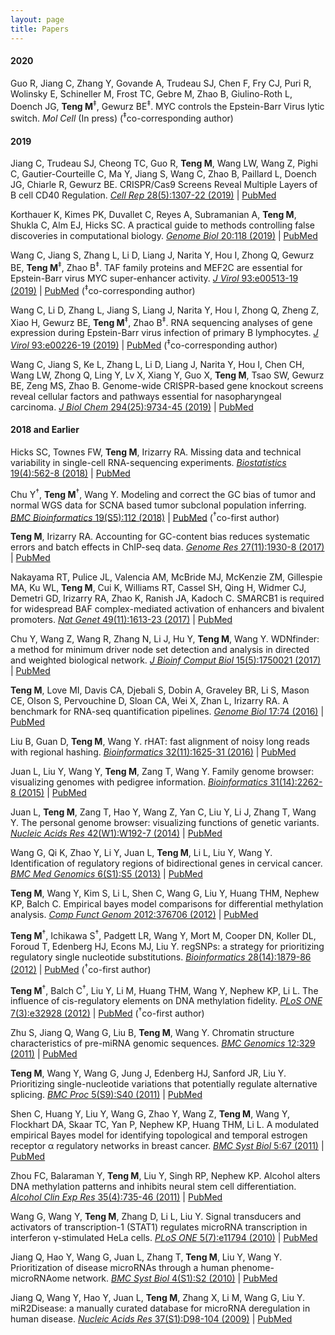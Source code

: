 ```yaml
---
layout: page
title: Papers 
---
```


#### 2020

Guo R, Jiang C, Zhang Y, Govande A, Trudeau SJ, Chen F, Fry CJ, Puri R, 
Wolinsky E, Schineller M, Frost TC, Gebre M, Zhao B, Giulino-Roth L, Doench JG,
**Teng M**<sup>‡</sup>, Gewurz BE<sup>‡</sup>. MYC controls the Epstein-Barr 
Virus lytic switch. *Mol Cell* (In press) (<sup>‡</sup>co-corresponding author)

#### 2019

Jiang C, Trudeau SJ, Cheong TC, Guo R, **Teng M**, Wang LW, Wang Z, Pighi C, 
Gautier-Courteille C, Ma Y, Jiang S, Wang C, Zhao B, Paillard L, Doench JG, 
Chiarle R, Gewurz BE. CRISPR/Cas9 Screens Reveal Multiple Layers of B cell CD40
Regulation. [*Cell Rep* 28(5):1307-22 (2019)](https://doi.org/10.1016/j.celrep.2019.06.079)
| [PubMed](https://www.ncbi.nlm.nih.gov/pubmed/31365872)

Korthauer K, Kimes PK, Duvallet C, Reyes A, Subramanian A, **Teng M**, Shukla C,
Alm EJ, Hicks SC. A practical guide to methods controlling false discoveries in
computational biology. [*Genome Biol* 20:118 (2019)](https://doi.org/10.1186/s13059-019-1716-1)
| [PubMed](https://www.ncbi.nlm.nih.gov/pubmed/31164141)

Wang C, Jiang S, Zhang L, Li D, Liang J, Narita Y, Hou I, Zhong Q, Gewurz BE,
**Teng M**<sup>‡</sup>, Zhao B<sup>‡</sup>. TAF family proteins and MEF2C are 
essential for Epstein-Barr virus MYC super-enhancer activity. [*J Virol* 
93:e00513-19 (2019)](https://doi.org/10.1128/JVI.00513-19)
| [PubMed](https://www.ncbi.nlm.nih.gov/pubmed/31167905) (<sup>‡</sup>co-corresponding author)

Wang C, Li D, Zhang L, Jiang S, Liang J, Narita Y, Hou I, Zhong Q, Zheng Z, Xiao
H, Gewurz BE, **Teng M**<sup>‡</sup>, Zhao B<sup>‡</sup>. RNA sequencing analyses
of gene expression during Epstein-Barr virus infection of primary B lymphocytes.
[*J Virol* 93:e00226-19 (2019)](https://doi.org/10.1128/JVI.00226-19)
| [PubMed](https://www.ncbi.nlm.nih.gov/pubmed/31019051) (<sup>‡</sup>co-corresponding author)

Wang C, Jiang S, Ke L, Zhang L, Li D, Liang J, Narita Y, Hou I, Chen CH, Wang
LW, Zhong Q, Ling Y, Lv X, Xiang Y, Guo X, **Teng M**, Tsao SW, Gewurz BE, Zeng
MS, Zhao B. Genome-wide CRISPR-based gene knockout screens reveal cellular 
factors and pathways essential for nasopharyngeal carcinoma. [*J Biol Chem* 
294(25):9734-45 (2019)](https://doi.org/10.1074/jbc.RA119.008793)
| [PubMed](https://www.ncbi.nlm.nih.gov/pubmed/31073033)

#### 2018 and Earlier

Hicks SC, Townes FW, **Teng M**, Irizarry RA. Missing data and technical 
variability in single-cell RNA-sequencing experiments. [*Biostatistics* 
19(4):562-8 (2018)](https://doi.org/10.1093/biostatistics/kxx053)
| [PubMed](https://www.ncbi.nlm.nih.gov/pubmed/29121214)

Chu Y<sup>†</sup>, **Teng M**<sup>†</sup>, Wang Y. Modeling and correct the GC 
bias of tumor and normal WGS data for SCNA based tumor subclonal population 
inferring. [*BMC Bioinformatics* 19(S5):112 (2018)](https://doi.org/10.1186/s12859-018-2099-0)
| [PubMed](https://www.ncbi.nlm.nih.gov/pubmed/29671389) (<sup>†</sup>co-first author)

**Teng M**, Irizarry RA. Accounting for GC-content bias reduces systematic errors
and batch effects in ChIP-seq data. [*Genome Res* 27(11):1930-8 
(2017)](https://doi.org/10.1101/gr.220673.117)
| [PubMed](https://www.ncbi.nlm.nih.gov/pubmed/29025895)

Nakayama RT, Pulice JL, Valencia AM, McBride MJ, McKenzie ZM, Gillespie MA, Ku
WL, **Teng M**, Cui K, Williams RT, Cassel SH, Qing H, Widmer CJ, Demetri GD,
Irizarry RA, Zhao K, Ranish JA, Kadoch C. SMARCB1 is required for widespread 
BAF complex-mediated activation of enhancers and bivalent promoters.
[*Nat Genet* 49(11):1613-23 (2017)](https://doi.org/10.1038/ng.3958)
| [PubMed](https://www.ncbi.nlm.nih.gov/pubmed/28945250)

Chu Y, Wang Z, Wang R, Zhang N, Li J, Hu Y, **Teng M**, Wang Y. WDNfinder: a 
method for minimum driver node set detection and analysis in directed and 
weighted biological network. [*J Bioinf Comput Biol* 15(5):1750021 
(2017)](https://doi.org/10.1142/S0219720017500214)
| [PubMed](https://www.ncbi.nlm.nih.gov/pubmed/28918707)

**Teng M**, Love MI, Davis CA, Djebali S, Dobin A, Graveley BR, Li S, Mason CE,
Olson S, Pervouchine D, Sloan CA, Wei X, Zhan L, Irizarry RA. A benchmark for
RNA-seq quantification pipelines. [*Genome Biol* 17:74 
(2016)](https://doi.org/10.1186/s13059-016-0940-1)
| [PubMed](https://www.ncbi.nlm.nih.gov/pubmed/27107712)

Liu B, Guan D, **Teng M**, Wang Y. rHAT: fast alignment of noisy long reads 
with regional hashing. [*Bioinformatics* 32(11):1625-31 
(2016)](https://doi.org/10.1093/bioinformatics/btv662)
| [PubMed](https://www.ncbi.nlm.nih.gov/pubmed/26568628)

Juan L, Liu Y, Wang Y, **Teng M**, Zang T, Wang Y. Family genome browser: 
visualizing genomes with pedigree information. [*Bioinformatics* 31(14):2262-8
(2015)](https://doi.org/10.1093/bioinformatics/btv151)
| [PubMed](https://www.ncbi.nlm.nih.gov/pubmed/25788626)

Juan L, **Teng M**, Zang T, Hao Y, Wang Z, Yan C, Liu Y, Li J, Zhang T, Wang Y.
The personal genome browser: visualizing functions of genetic variants.
[*Nucleic Acids Res* 42(W1):W192-7 (2014)](https://doi.org/10.1093/nar/gku361)
| [PubMed](https://www.ncbi.nlm.nih.gov/pubmed/24799434)

Wang G, Qi K, Zhao Y, Li Y, Juan L, **Teng M**, Li L, Liu Y, Wang Y. 
Identification of regulatory regions of bidirectional genes in cervical cancer.
[*BMC Med Genomics* 6(S1):S5 (2013)](https://doi.org/10.1186/1755-8794-6-S1-S5)
| [PubMed](https://www.ncbi.nlm.nih.gov/pubmed/23369456)

**Teng M**, Wang Y, Kim S, Li L, Shen C, Wang G, Liu Y, Huang THM, Nephew KP,
Balch C. Empirical bayes model comparisons for differential methylation analysis.
[*Comp Funct Genom* 2012:376706 (2012)](https://doi.org/10.1155/2012/376706)
| [PubMed](https://www.ncbi.nlm.nih.gov/pubmed/22956892)

**Teng M**<sup>†</sup>, Ichikawa S<sup>†</sup>, Padgett LR, Wang Y, Mort M, 
Cooper DN, Koller DL, Foroud T, Edenberg HJ, Econs MJ, Liu Y. regSNPs: a 
strategy for prioritizing regulatory single nucleotide substitutions.
[*Bioinformatics* 28(14):1879-86 (2012)](https://doi.org/10.1093/bioinformatics/bts275)
| [PubMed](https://www.ncbi.nlm.nih.gov/pubmed/22611130) (<sup>†</sup>co-first author)

**Teng M**<sup>†</sup>, Balch C<sup>†</sup>, Liu Y, Li M, Huang THM, Wang Y,
Nephew KP, Li L. The influence of cis-regulatory elements on DNA methylation
fidelity. [*PLoS ONE* 7(3):e32928 (2012)](https://doi.org/10.1371/journal.pone.0032928)
| [PubMed](https://www.ncbi.nlm.nih.gov/pubmed/22412954) (<sup>†</sup>co-first author)

Zhu S, Jiang Q, Wang G, Liu B, **Teng M**, Wang Y. Chromatin structure 
characteristics of pre-miRNA genomic sequences. [*BMC Genomics* 12:329 
(2011)](https://doi.org/10.1186/1471-2164-12-329)
| [PubMed](https://www.ncbi.nlm.nih.gov/pubmed/21702984)

**Teng M**, Wang Y, Wang G, Jung J, Edenberg HJ, Sanford JR, Liu Y. 
Prioritizing single-nucleotide variations that potentially regulate alternative
splicing. [*BMC Proc* 5(S9):S40 (2011)](https://doi.org/10.1186/1753-6561-5-S9-S40)
| [PubMed](https://www.ncbi.nlm.nih.gov/pubmed/22373210)

Shen C, Huang Y, Liu Y, Wang G, Zhao Y, Wang Z, **Teng M**, Wang Y, Flockhart DA,
Skaar TC, Yan P, Nephew KP, Huang THM, Li L. A modulated empirical Bayes model for
identifying topological and temporal estrogen receptor α regulatory networks in
breast cancer. [*BMC Syst Biol* 5:67 (2011)](https://doi.org/10.1186/1752-0509-5-67)
| [PubMed](https://www.ncbi.nlm.nih.gov/pubmed/21554733)

Zhou FC, Balaraman Y, **Teng M**, Liu Y, Singh RP, Nephew KP. Alcohol alters DNA
methylation patterns and inhibits neural stem cell differentiation. [*Alcohol Clin
Exp Res* 35(4):735-46 (2011)](https://doi.org/10.1111/j.1530-0277.2010.01391.x)
| [PubMed](https://www.ncbi.nlm.nih.gov/pubmed/21223309)

Wang G, Wang Y, **Teng M**, Zhang D, Li L, Liu Y. Signal transducers and
activators of transcription-1 (STAT1) regulates microRNA transcription in 
interferon γ-stimulated HeLa cells. [*PLoS ONE* 5(7):e11794 
(2010)](https://doi.org/10.1371/journal.pone.0011794)
| [PubMed](https://www.ncbi.nlm.nih.gov/pubmed/20668688)

Jiang Q, Hao Y, Wang G, Juan L, Zhang T, **Teng M**, Liu Y, Wang Y. Prioritization
of disease microRNAs through a human phenome-microRNAome network. [*BMC Syst Biol*
4(S1):S2 (2010)](https://doi.org/10.1186/1752-0509-4-S1-S2)
| [PubMed](https://www.ncbi.nlm.nih.gov/pubmed/20522252)

Jiang Q, Wang Y, Hao Y, Juan L, **Teng M**, Zhang X, Li M, Wang G, Liu Y. 
miR2Disease: a manually curated database for microRNA deregulation in human disease.
[*Nucleic Acids Res* 37(S1):D98-104 (2009)](https://doi.org/10.1093/nar/gkn714)
| [PubMed](https://www.ncbi.nlm.nih.gov/pubmed/18927107)

